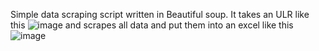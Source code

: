 Simple data scraping script written in Beautiful soup. 
It takes an ULR like this 
![image](https://github.com/user-attachments/assets/4f2ad84d-bc69-40e9-8fad-584df4a858ca)
and scrapes all data and put them into an excel like this 
![image](https://github.com/user-attachments/assets/b16a0304-bdff-4ca8-b126-df4f10a24f67)
